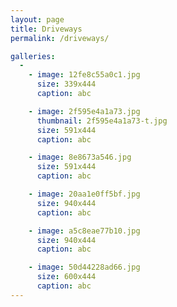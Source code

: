 ```yaml
---
layout: page
title: Driveways
permalink: /driveways/

galleries:
  -
    - image: 12fe8c55a0c1.jpg
      size: 339x444
      caption: abc

    - image: 2f595e4a1a73.jpg
      thumbnail: 2f595e4a1a73-t.jpg
      size: 591x444
      caption: abc

    - image: 8e8673a546.jpg
      size: 591x444
      caption: abc

    - image: 20aa1e0ff5bf.jpg
      size: 940x444
      caption: abc

    - image: a5c8eae77b10.jpg
      size: 940x444
      caption: abc

    - image: 50d44228ad66.jpg
      size: 600x444
      caption: abc
---
```


